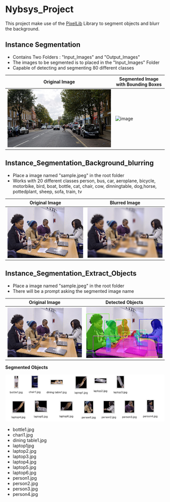 # Nybsys_Project

This project make use of the [PixelLib](https://github.com/ayoolaolafenwa/PixelLib) Library to segment objects and blurr the background.

## Instance Segmentation

- Contains Two Folders  : "Input_Images"  and "Output_Images"
- The images to be segmented is to placed in the "Input_Images" Folder
- Capable of detecting and segmenting  80 different classes

| Original Image  | Segmented Image with Bounding Boxes |
|-----------------|-------------------------------------|
| ![image](./ade_test1.jpeg)   |          ![image](./ade_test1_segmented.jpeg)                            |

  

## Instance_Segmentation_Background_blurring

- Place a image named "sample.jpeg" in the root folder 
- Works with 20 different classes
 person, bus, car, aeroplane, bicycle, motorbike, bird, boat, bottle,  cat, chair, cow, dinningtable, dog,horse, pottedplant, sheep, sofa, train, tv
 
| Original Image  | Blurred Image |
|-----------------|-------------------------------------|
| ![image](./sample.jpeg)   |          ![image](./blur_img.jpg)      


## Instance_Segmentation_Extract_Objects

- Place a image named "sample.jpeg" in the root folder
- There will be a prompt asking the segmented image name

| Original Image  | Detected Objects |
|-----------------|------------------|
|      ![image](./sample.jpeg)           |  ![image](./output.jpg)                   |


__**Segmented Objects**__

 ![image](./segmented.png)  

- bottle1.jpg
- chari1.jpg
- dining table1.jpg
- laptop1jpg
- laptop2.jpg
- laptop3.jpg
- laptop4.jpg
- laptop5.jpg
- laptop6.jpg
- person1.jpg
- person2.jpg
- person3.jpg
- person4.jpg
